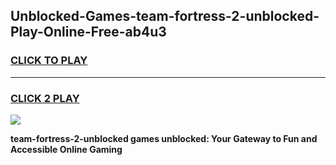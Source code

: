 
## Unblocked-Games-team-fortress-2-unblocked-Play-Online-Free-ab4u3
<h3>
<a href="https://premium76.site?title=team-fortress-2-unblocked&ref=26A">CLICK TO PLAY</a></h3>
<hr>

<h3>
<a href="https://premium76.site?title=team-fortress-2-unblocked&ref=26A">CLICK 2 PLAY</a>
  
</h3>

<a href="https://premium76.site?title=team-fortress-2-unblocked&ref=26A"><img src="https://clearcache.store/games.png"></a>


**team-fortress-2-unblocked games unblocked: Your Gateway to Fun and Accessible Online Gaming**
